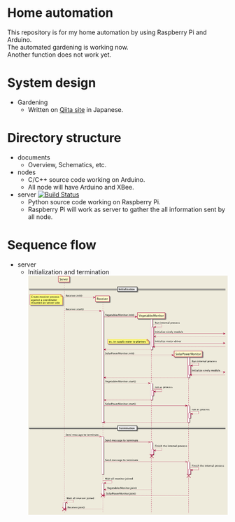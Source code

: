 # Home automation

This repository is for my home automation by using Raspberry Pi and Arduino.  
The automated gardening is working now.  
Another function does not work yet.  

# System design

* Gardening
    * Written on [Qiita site](http://qiita.com/dodo5522/items/63d1efee3f70b3d5f2f6) in Japanese.

# Directory structure

* documents
    * Overview, Schematics, etc.
* nodes
    * C/C++ source code working on Arduino.
    * All node will have Arduino and XBee.
* server [![Build Status](https://travis-ci.org/dodo5522/home-automation.svg?branch=master)](https://travis-ci.org/dodo5522/home-automation)
    * Python source code working on Raspberry Pi.
    * Raspberry Pi will work as server to gather the all information sent by all node.

# Sequence flow

* server
    * Initialization and termination  
    ![initialize and terminate sequence flow](https://github.com/dodo5522/home-automation/blob/master/documents/uml/sequence_init_term.png)
